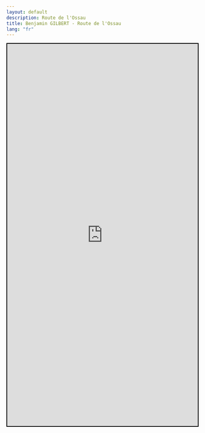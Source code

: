 ```yaml
---
layout: default
description: Route de l'Ossau
title: Benjamin GILBERT - Route de l'Ossau
lang: "fr"
---
```


<div align="center" style="height: 1000px; border: 2px solid black"><iframe src="https://footpathapp.com/routes/86FA014C-2E1C-4DCB-8B0F-A1D1010D779A?embed=1" style="width: 100%; height: 1000px; border: 0"></iframe></div>